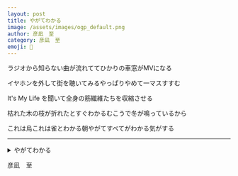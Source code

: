 ```yaml
---
layout: post
title: やがてわかる
image: /assets/images/ogp_default.png
author: 彦凪　至
category: 彦凪　至
emoji: 🧭
---
```


<div class="tanka-area"><div class="tanka">
<p>ラジオから知らない曲が流れててひかりの車窓がMVになる</p>

<p>イヤホンを外して街を聴いてみるやっぱりやめて一マスすすむ</p>

<p>It's My Life を聞いて全身の筋繊維たちを収縮させる</p>

<p>枯れた木の枝が折れたとすぐわかるむこうで冬が鳴っているから</p>

<p>これは烏これは雀とわかる朝やがてすべてがわかる気がする</p>

</div></div>

---

<details><summary>やがてわかる</summary>
ラジオから知らない曲が流れててひかりの車窓がMVになる<br />
イヤホンを外して街を聴いてみるやっぱりやめて一マスすすむ<br />
It's My Life を聞いて全身の筋繊維たちを収縮させる<br />
枯れた木の枝が折れたとすぐわかるむこうで冬が鳴っているから<br />
これは烏これは雀とわかる朝やがてすべてがわかる気がする<br />
<br />

</details>

彦凪　至
